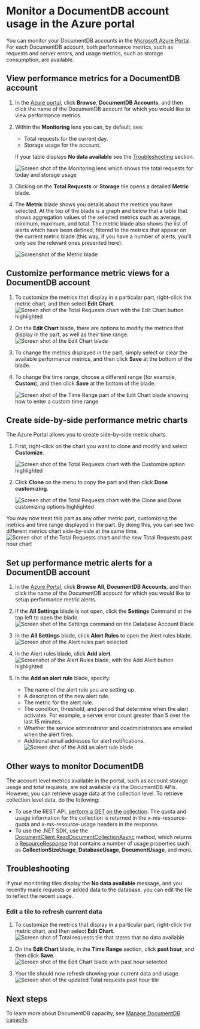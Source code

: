 <properties
	pageTitle="Monitor a DocumentDB account by using the Azure Portal | Microsoft Azure"
	description="Learn how to monitor your DocumentDB account for performance metrics, such as requests and server errors, and usage metrics, such as storage consumption."
	services="documentdb"
	documentationCenter=""
	authors="mimig1"
	manager="jhubbard"
	editor="cgronlun"/>

<tags
	ms.service="documentdb"
	ms.workload="data-services"
	ms.tgt_pltfrm="na"
	ms.devlang="na"
	ms.topic="article"
	ms.date="03/10/2016"
	ms.author="mimig"/>

# Monitor a DocumentDB account usage in the Azure portal

You can monitor your DocumentDB accounts in the [Microsoft Azure Portal](https://portal.azure.com/). For each DocumentDB account, both performance metrics, such as requests and server errors, and usage metrics, such as storage consumption, are available.

## View performance metrics for a DocumentDB account
1.	In the [Azure portal](https://portal.azure.com/), click **Browse**, **DocumentDB Accounts**, and then click the name of the DocumentDB account for which you would like to view performance metrics.
2.	Within the **Monitoring** lens you can, by default, see:
	*	Total requests for the current day.
	*	Storage usage for the account.

	If your table displays **No data available** see the [Troubleshooting](#troubleshooting) section.

	![Screen shot of the Monitoring lens which shows the total requests for today and storage usage](./media/documentdb-monitor-accounts/documentdb-total-requests-and-usage.png)


3.	Clicking on the **Total Requests** or **Storage** tile opens a detailed **Metric** blade.
4.	The **Metric** blade shows you details about the metrics you have selected.  At the top of the blade is a graph and below that a table that shows aggregation values of the selected metrics such as average, minimum, maximum, and total.  The metric blade also shows the list of alerts which have been defined, filtered to the metrics that appear on the current metric blade (this way, if you have a number of alerts, you'll only see the relevant ones presented here).   

	![Screenshot of the Metric blade](./media/documentdb-monitor-accounts/documentdb-metric-blade.png)


## Customize performance metric views for a DocumentDB account

1.	To customize the metrics that display in a particular part, right-click the metric chart, and then select **Edit Chart**.  
	![Screen shot of the Total Requests chart with the Edit Chart button highlighted](./media/documentdb-monitor-accounts/madocdb3.png)

2.	On the **Edit Chart** blade, there are options to modify the metrics that display in the part, as well as their time range.  
	![Screen shot of the Edit Chart blade](./media/documentdb-monitor-accounts/madocdb4.png)

3.	To change the metrics displayed in the part, simply select or clear the available performance metrics, and then click **Save** at the bottom of the blade.  
4.	To change the time range, choose a different range (for example, **Custom**), and then click **Save** at the bottom of the blade.  

	![Screen shot of the Time Range part of the Edit Chart blade showing how to enter a custom time range](./media/documentdb-monitor-accounts/madocdb5.png)


## Create side-by-side performance metric charts
The Azure Portal allows you to create side-by-side metric charts.  

1.	First, right-click on the chart you want to clone and modify and select **Customize**.

	![Screen shot of the Total Requests chart with the Customize option highlighted](./media/documentdb-monitor-accounts/madocdb6.png)

2.	Click **Clone** on the menu to copy the part and then click **Done customizing**.

	![Screen shot of the Total Requests chart with the Clone and Done customizing options highlighted](./media/documentdb-monitor-accounts/madocdb7.png)  


You may now treat this part as any other metric part, customizing the metrics and time range displayed in the part.  By doing this, you can see two different metrics chart side-by-side at the same time.  
	![Screen shot of the Total Requests chart and the new Total Requests past hour chart](./media/documentdb-monitor-accounts/madocdb8.png)  

## Set up performance metric alerts for a DocumentDB account
1.	In the [Azure Portal](https://portal.azure.com/), click **Browse All**, **DocumentDB Accounts**, and then click the name of the DocumentDB account for which you would like to setup performance metric alerts.

2.	If the **All Settings** blade is not open, click the **Settings** Command at the top left to open the blade.
	![Screen shot of the Settings command on the Database Account Blade](./media/documentdb-monitor-accounts/madocdb10.png)

3.	In the **All Settings** blade, click **Alert Rules** to open the Alert rules blade.  
	![Screen shot of the Alert rules part selected](./media/documentdb-monitor-accounts/madocdb10.5.png)

4.	In the Alert rules blade, click **Add alert**.  
	![Screenshot of the Alert Rules blade, with the Add Alert button highlighted](./media/documentdb-monitor-accounts/madocdb11.png)

5.	In the **Add an alert rule** blade, specify:
	*	The name of the alert rule you are setting up.
	*	A description of the new alert rule.
	*	The metric for the alert rule.
	*	The condition, threshold, and period that determine when the alert activates. For example, a server error count greater than 5 over the last 15 minutes.
	*	Whether the service administrator and coadministrators are emailed when the alert fires.
	*	Additional email addresses for alert notifications.  
	![Screen shot of the Add an alert rule blade](./media/documentdb-monitor-accounts/madocdb12.png)

## Other ways to monitor DocumentDB
The account level metrics available in the portal, such as account storage usage and total requests, are not available via the DocumentDB APIs. However, you can retrieve usage data at the collection
 level. To retrieve collection level data, do the following:

- To use the REST API, [perform a GET on the collection](https://msdn.microsoft.com/library/mt489073.aspx). The quota and usage information for the collection is returned in the x-ms-resource-quota and x-ms-resource-usage headers in the response.
- To use the .NET SDK, use the [DocumentClient.ReadDocumentCollectionAsync](https://msdn.microsoft.com/library/microsoft.azure.documents.client.documentclient.readdocumentcollectionasync.aspx) method, which returns a [ResourceResponse](https://msdn.microsoft.com/library/dn799209.aspx) that contains a number of usage properties such as **CollectionSizeUsage**, **DatabaseUsage**, **DocumentUsage**, and more.

## Troubleshooting
If your monitoring tiles display the **No data available** message, and you recently made requests or added data to the database, you can edit the tile to reflect the recent usage.

### Edit a tile to refresh current data
1.	To customize the metrics that display in a particular part, right-click the metric chart, and then select **Edit Chart**.  
    ![Screen shot of Total requests tile that states that no data available](./media/documentdb-monitor-accounts/documentdb-no-available-data.png)

2.	On the **Edit Chart** blade, in the **Time Range** section, click **past hour**, and then click **Save**.  
	![Screen shot of the Edit Chart blade with past hour selected](./media/documentdb-monitor-accounts/documentdb-no-available-data-past-hour.png)


3.	Your tile should now refresh showing your current data and usage.  
	![Screen shot of the updated Total requests past hour tile](./media/documentdb-monitor-accounts/documentdb-no-available-data-fixed.png)

## Next steps
To learn more about DocumentDB capacity, see [Manage DocumentDB capacity](documentdb-manage.md).
